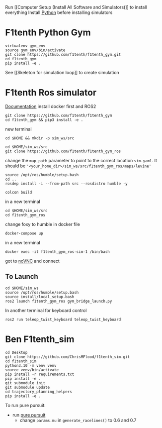 Run  [[Computer Setup (Install All Software and Simulators)]] to install everything
Install [Python](Software.md) before installing simulators
# F1tenth Python Gym
```
virtualenv gym_env
source gym_env/bin/activate
git clone https://github.com/f1tenth/f1tenth_gym.git
cd f1tenth_gym
pip install -e .
```
See [[Skeleton for simulation loop]] to create simulation

# F1tenth Ros simulator
[Documentation](https://github.com/f1tenth/f1tenth_gym_ros)
install docker first and ROS2
```
git clone https://github.com/f1tenth/f1tenth_gym
cd f1tenth_gym && pip3 install -e .
```
new terminal
```
cd $HOME && mkdir -p sim_ws/src

cd $HOME/sim_ws/src
git clone https://github.com/f1tenth/f1tenth_gym_ros
```
change the `map_path` parameter to point to the correct location `sim.yaml`. It should be `'<your_home_dir>/sim_ws/src/f1tenth_gym_ros/maps/levine'`
```
source /opt/ros/humble/setup.bash
cd ..
rosdep install -i --from-path src --rosdistro humble -y

colcon build
```
in a new terminal
```
cd $HOME/sim_ws/src
cd f1tenth_gym_ros
```
change foxy to humble in docker file
```
docker-compose up
```
in a new terminal
```
docker exec -it f1tenth_gym_ros-sim-1 /bin/bash
```
got to [noVNC](http://localhost:8080/vnc.html) and connect 
## To Launch
```
cd $HOME/sim_ws
source /opt/ros/humble/setup.bash
source install/local_setup.bash
ros2 launch f1tenth_gym_ros gym_bridge_launch.py
```
In another terminal for keyboard control
```
ros2 run teleop_twist_keyboard teleop_twist_keyboard
```
# Ben F1tenth_sim
```
cd Desktop
git clone https://github.com/ChrisMFlood/f1tenth_sim.git
cd f1tenth_sim
python3.10 -m venv venv
source venv/bin/activate
pip install -r requirements.txt
pip install -e .
git submodule init
git submodule update
cd trajectory_planning_helpers
pip install -e .
```
To run pure pursuit:
- run [pure pursuit](/home/chris/Desktop/f1tenth_sim/f1tenth_sim/classic_racing/RaceTrackGenerator.py) 
	- change `params.mu` in `generate_racelines()` to 0.6 and 0.7